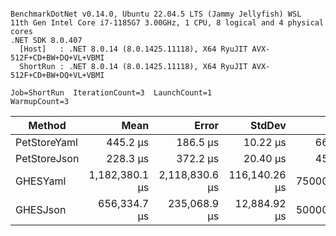 ```

BenchmarkDotNet v0.14.0, Ubuntu 22.04.5 LTS (Jammy Jellyfish) WSL
11th Gen Intel Core i7-1185G7 3.00GHz, 1 CPU, 8 logical and 4 physical cores
.NET SDK 8.0.407
  [Host]   : .NET 8.0.14 (8.0.1425.11118), X64 RyuJIT AVX-512F+CD+BW+DQ+VL+VBMI
  ShortRun : .NET 8.0.14 (8.0.1425.11118), X64 RyuJIT AVX-512F+CD+BW+DQ+VL+VBMI

Job=ShortRun  IterationCount=3  LaunchCount=1  
WarmupCount=3  

```
| Method       | Mean           | Error          | StdDev        | Gen0       | Gen1       | Gen2      | Allocated    |
|------------- |---------------:|---------------:|--------------:|-----------:|-----------:|----------:|-------------:|
| PetStoreYaml |       445.2 μs |       186.5 μs |      10.22 μs |    66.4063 |    15.6250 |         - |    424.68 KB |
| PetStoreJson |       228.3 μs |       372.2 μs |      20.40 μs |    45.8984 |    13.6719 |         - |    286.81 KB |
| GHESYaml     | 1,182,380.1 μs | 2,118,830.6 μs | 116,140.26 μs | 75000.0000 | 24000.0000 | 3000.0000 | 446194.44 KB |
| GHESJson     |   656,334.7 μs |   235,068.9 μs |  12,884.92 μs | 50000.0000 | 18000.0000 | 3000.0000 | 307664.51 KB |
